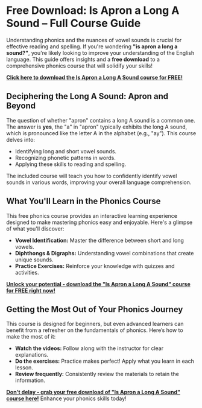 # Free Download: Is Apron a Long A Sound – Full Course Guide

Understanding phonics and the nuances of vowel sounds is crucial for effective reading and spelling. If you're wondering **"is apron a long a sound?"**, you're likely looking to improve your understanding of the English language. This guide offers insights and a **free download** to a comprehensive phonics course that will solidify your skills!

[**Click here to download the Is Apron a Long A Sound course for FREE!**](https://udemywork.com/is-apron-a-long-a-sound)

## Deciphering the Long A Sound: Apron and Beyond

The question of whether "apron" contains a long A sound is a common one. The answer is **yes**, the "a" in "apron" typically exhibits the long A sound, which is pronounced like the letter A in the alphabet (e.g., "ay"). This course delves into:

*   Identifying long and short vowel sounds.
*   Recognizing phonetic patterns in words.
*   Applying these skills to reading and spelling.

The included course will teach you how to confidently identify vowel sounds in various words, improving your overall language comprehension.

## What You'll Learn in the Phonics Course

This free phonics course provides an interactive learning experience designed to make mastering phonics easy and enjoyable. Here's a glimpse of what you'll discover:

*   **Vowel Identification:** Master the difference between short and long vowels.
*   **Diphthongs & Digraphs:** Understanding vowel combinations that create unique sounds.
*   **Practice Exercises:** Reinforce your knowledge with quizzes and activities.

[**Unlock your potential - download the "Is Apron a Long A Sound" course for FREE right now!**](https://udemywork.com/is-apron-a-long-a-sound)

## Getting the Most Out of Your Phonics Journey

This course is designed for beginners, but even advanced learners can benefit from a refresher on the fundamentals of phonics. Here’s how to make the most of it:

*   **Watch the videos:** Follow along with the instructor for clear explanations.
*   **Do the exercises:** Practice makes perfect! Apply what you learn in each lesson.
*   **Review frequently:** Consistently review the materials to retain the information.

[**Don't delay - grab your free download of "Is Apron a Long A Sound" course here!**](https://udemywork.com/is-apron-a-long-a-sound) Enhance your phonics skills today!
